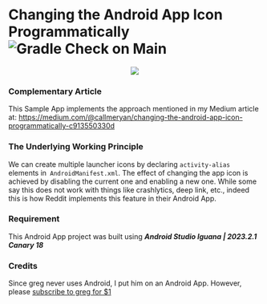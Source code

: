 # Changing the Android App Icon Programmatically ![Gradle Check on Main](https://github.com/ryanw-mobile/XLauncherIcons/actions/workflows/main_check.yml/badge.svg)

<div style="text-align:center"><img src="Screenshot_20230802_212139_framed.png" /></div>

### Complementary Article

This Sample App implements the approach mentioned in my Medium article
at: https://medium.com/@callmeryan/changing-the-android-app-icon-programmatically-c913550330d

### The Underlying Working Principle

We can create multiple launcher icons by declaring `activity-alias` elements
in` AndroidManifest.xml`. The effect of changing the app icon is achieved by disabling the current
one and enabling a new one. While some say this does not work with things like crashlytics, deep
link, etc., indeed this is how Reddit implements this feature in their Android App.

### Requirement

This Android App project was built using ***Android Studio Iguana | 2023.2.1 Canary 18***

### Credits

Since greg never uses Android, I put him on an Android App. However,
please [subscribe to greg for $1](https://twitter.com/greg16676935420)
